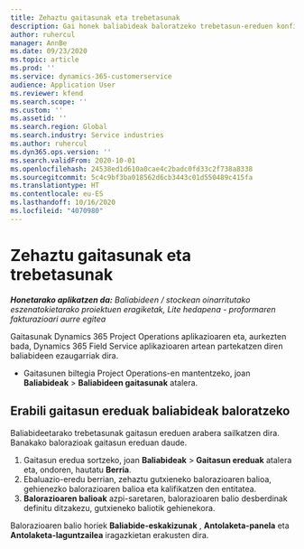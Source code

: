 ```yaml
---
title: Zehaztu gaitasunak eta trebetasunak
description: Gai honek baliabideak baloratzeko trebetasun-ereduen konfigurazioari buruzko informazioa ematen du.
author: ruhercul
manager: AnnBe
ms.date: 09/23/2020
ms.topic: article
ms.prod: ''
ms.service: dynamics-365-customerservice
audience: Application User
ms.reviewer: kfend
ms.search.scope: ''
ms.custom: ''
ms.assetid: ''
ms.search.region: Global
ms.search.industry: Service industries
ms.author: ruhercul
ms.dyn365.ops.version: ''
ms.search.validFrom: 2020-10-01
ms.openlocfilehash: 24538ed1d610a0cae4c2badc0fd33c2f738a8338
ms.sourcegitcommit: 5c4c9bf3ba018562d6cb3443c01d550489c415fa
ms.translationtype: HT
ms.contentlocale: eu-ES
ms.lasthandoff: 10/16/2020
ms.locfileid: "4070980"
---
```

# <a name="define-skills-and-proficiencies"></a>Zehaztu gaitasunak eta trebetasunak

_**Honetarako aplikatzen da:** Baliabideen / stockean oinarritutako eszenatokietarako proiektuen eragiketak, Lite hedapena - proformaren fakturazioari aurre egitea_

Gaitasunak Dynamics 365 Project Operations aplikazioaren eta, aurkezten bada, Dynamics 365 Field Service aplikazioaren artean partekatzen diren baliabideen ezaugarriak dira. 

- Gaitasunen biltegia Project Operations-en mantentzeko, joan **Baliabideak** \> **Baliabideen gaitasunak** atalera. 

## <a name="use-proficiency-models-to-rate-resources"></a>Erabili gaitasun ereduak baliabideak baloratzeko

Baliabideetarako trebetasunak gaitasun ereduen arabera sailkatzen dira. Banakako balorazioak gaitasun ereduan daude. 

1. Gaitasun eredua sortzeko, joan **Baliabideak** \> **Gaitasun ereduak** atalera eta, ondoren, hautatu **Berria**.
2. Ebaluazio-eredu berrian, zehaztu gutxieneko balorazioaren balioa, gehienezko balorazioaren balioa eta kalifikatzen den entitatea.
3. **Balorazioaren balioak** azpi-saretaren, balorazioaren balio desberdinak definitu ditzakezu, gutxieneko baliotik gehienekora.


Balorazioaren balio horiek **Baliabide-eskakizunak** , **Antolaketa-panela** eta **Antolaketa-laguntzailea** iragazkietan erakusten dira.
